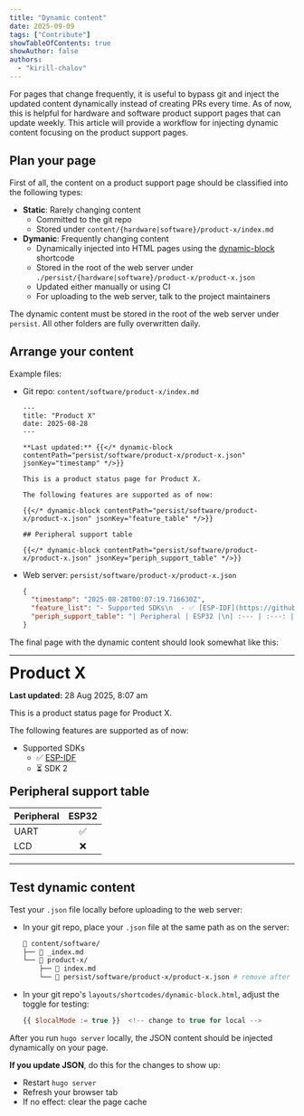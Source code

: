 ```yaml
---
title: "Dynamic content"
date: 2025-09-09
tags: ["Contribute"]
showTableOfContents: true
showAuthor: false
authors:
  - "kirill-chalov"
---
```


For pages that change frequently, it is useful to bypass git and inject the updated content dynamically instead of creating PRs every time. As of now, this is helpful for hardware and software product support pages that can update weekly. This article will provide a workflow for injecting dynamic content focusing on the product support pages.


## Plan your page

First of all, the content on a product support page should be classified into the following types:

- **Static**: Rarely changing content
  - Committed to the git repo
  - Stored under
    `content/{hardware|software}/product-x/index.md`
- **Dymanic**: Frequently changing content
  - Dynamically injected into HTML pages using the [dynamic-block](https://github.com/espressif/developer-portal/blob/main/layouts/shortcodes/dynamic-block.html) shortcode
  - Stored in the root of the web server under
    `./persist/{hardware|software}/product-x/product-x.json`
  - Updated either manually or using CI
  - For uploading to the web server, talk to the project maintainers

The dynamic content must be stored in the root of the web server under `persist`. All other folders are fully overwritten daily.


## Arrange your content

Example files:

- Git repo: `content/software/product-x/index.md`
  ```
  ---
  title: "Product X"
  date: 2025-08-28
  ---

  **Last updated:** {{</* dynamic-block contentPath="persist/software/product-x/product-x.json" jsonKey="timestamp" */>}}

  This is a product status page for Product X.

  The following features are supported as of now:

  {{</* dynamic-block contentPath="persist/software/product-x/product-x.json" jsonKey="feature_table" */>}}

  ## Peripheral support table

  {{</* dynamic-block contentPath="persist/software/product-x/product-x.json" jsonKey="periph_support_table" */>}}
  ```
- Web server: `persist/software/product-x/product-x.json`
  ```json
  {
    "timestamp": "2025-08-28T00:07:19.716630Z",
    "feature_list": "- Supported SDKs\n  - ✅ [ESP-IDF](https://github.com/espressif/esp-idf/)\n  - ⏳ SDK 2",
    "periph_support_table": "| Peripheral | ESP32 |\n| :--- | :---: |\n| UART | ✅ |\n| LCD | ❌ |"
  }
  ```

The final page with the dynamic content should look somewhat like this:

---

<span style="font-size:2em; font-weight:bold;">Product X</span>

**Last updated:** 28 Aug 2025, 8:07 am

This is a product status page for Product X.

The following features are supported as of now:

- Supported SDKs
  - ✅ [ESP-IDF](https://github.com/espressif/esp-idf/)
  - ⏳ SDK 2

<span style="font-size:1.5em; font-weight:bold;">Peripheral support table</span>

| Peripheral | ESP32 |
| :--- | :---: |
| UART | ✅ |
| LCD | ❌ |

---


## Test dynamic content

Test your `.json` file locally before uploading to the web server:

- In your git repo, place your `.json` file at the same path as on the server:
  ```sh
  📂 content/software/
  ├── 📝 _index.md
  └── 📂 product-x/
      ├── 📝 index.md
      └── 🧩 persist/software/product-x/product-x.json # remove after testing
  ```
- In your git repo's `layouts/shortcodes/dynamic-block.html`, adjust the toggle for testing:
  ```javascript
  {{ $localMode := true }}  <!-- change to true for local -->
  ```

After you run `hugo server` locally, the JSON content should be injected dynamically on your page.

**If you update JSON**, do this for the changes to show up:

- Restart `hugo server`
- Refresh your browser tab
- If no effect: clear the page cache
